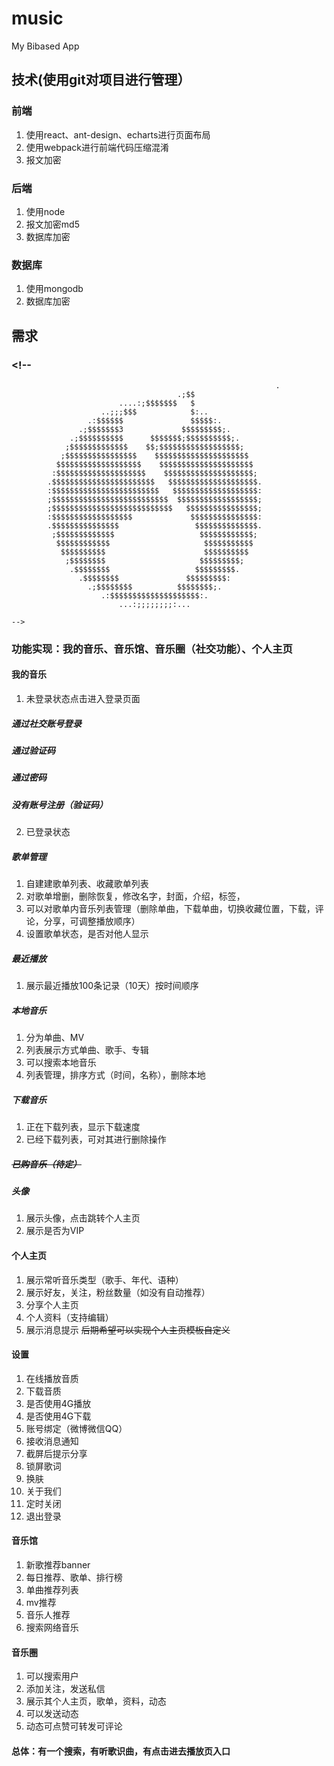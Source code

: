#  music
My Bibased App
##  技术(使用git对项目进行管理）
###  前端
1.  使用react、ant-design、echarts进行页面布局
2.  使用webpack进行前端代码压缩混淆
3.  报文加密
###  后端
1.  使用node
2.  报文加密md5
3.  数据库加密
###  数据库
1.  使用mongodb
2.  数据库加密
##  需求
###    <!--
                                                               .
                                         .;$$
                            ....:;$$$$$$$   $
                        ..;;;$$$            $:..
                     .:$$$$$$               $$$$$:.
                   .;$$$$$$$3             $$$$$$$$$;.
                 .;$$$$$$$$$$      $$$$$$$;$$$$$$$$$$;.
                ;$$$$$$$$$$$$$    $$;$$$$$$$$$$$$$$$$$$;
               ;$$$$$$$$$$$$$$$$    $$$$$$$$$$$$$$$$$$$$$
              $$$$$$$$$$$$$$$$$$$    $$$$$$$$$$$$$$$$$$$$$
             :$$$$$$$$$$$$$$$$$$$$    $$$$$$$$$$$$$$$$$$$$;
            .$$$$$$$$$$$$$$$$$$$$$$$   $$$$$$$$$$$$$$$$$$$$.
            :$$$$$$$$$$$$$$$$$$$$$$$$   $$$$$$$$$$$$$$$$$$$:
            ;$$$$$$$$$$$$$$$$$$$$$$$$$$  $$$$$$$$$$$$$$$$$$;
            ;$$$$$$$$$$$$$$$$$$$$$$$$$$$   $$$$$$$$$$$$$$$$;
            :$$$$$$$$$$$$$$$$$$             $$$$$$$$$$$$$$$:
            .$$$$$$$$$$$$$$$                 $$$$$$$$$$$$$$.
             ;$$$$$$$$$$$$$                   $$$$$$$$$$$$;
              $$$$$$$$$$$$                     $$$$$$$$$$$
               $$$$$$$$$$                      $$$$$$$$$$
                ;$$$$$$$$                     $$$$$$$$$;
                 .$$$$$$$$                   $$$$$$$$$.
                   .$$$$$$$$               $$$$$$$$$:
                     .;$$$$$$$$          $$$$$$$$;.
                        .:$$$$$$$$$$$$$$$$$$$$:.
                            ...:;;;;;;;;:...

    -->
###  功能实现：我的音乐、音乐馆、音乐圈（社交功能）、个人主页

####  我的音乐
1.  未登录状态点击进入登录页面
#####  通过社交账号登录
#####  通过验证码
#####  通过密码
#####  没有账号注册（验证码）
2.  已登录状态
#####  歌单管理
1.  自建建歌单列表、收藏歌单列表
2.  对歌单增删，删除恢复，修改名字，封面，介绍，标签，
3.  可以对歌单内音乐列表管理（删除单曲，下载单曲，切换收藏位置，下载，评论，分享，可调整播放顺序）
4.  设置歌单状态，是否对他人显示
#####  最近播放
1.  展示最近播放100条记录（10天）按时间顺序
#####  本地音乐
1.  分为单曲、MV
2.  列表展示方式单曲、歌手、专辑
3.  可以搜索本地音乐
4.  列表管理，排序方式（时间，名称），删除本地
#####  下载音乐
1.  正在下载列表，显示下载速度
2.  已经下载列表，可对其进行删除操作
#####  ~~已购音乐（待定）~~
#####  头像
1.  展示头像，点击跳转个人主页
2.  展示是否为VIP

####  个人主页
1.  展示常听音乐类型（歌手、年代、语种）
2.  展示好友，关注，粉丝数量（如没有自动推荐）
3.  分享个人主页
4.  个人资料（支持编辑）
5.  展示消息提示
~~后期希望可以实现个人主页模板自定义~~

####  设置
1.  在线播放音质
2.  下载音质
3.  是否使用4G播放
4.  是否使用4G下载
5.  账号绑定（微博微信QQ）
6.  接收消息通知
7.  截屏后提示分享
8.  锁屏歌词
9.  换肤
10.  关于我们
11.  定时关闭
12.  退出登录

####  音乐馆
1.  新歌推荐banner
2.  每日推荐、歌单、排行榜
3.  单曲推荐列表
4.  mv推荐
5.  音乐人推荐
6.  搜索网络音乐

####  音乐圈
1.  可以搜索用户
2.  添加关注，发送私信
3.  展示其个人主页，歌单，资料，动态
4.  可以发送动态
5.  动态可点赞可转发可评论

####  总体：有一个搜索，有听歌识曲，有点击进去播放页入口